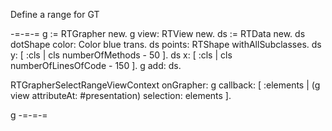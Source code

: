 Define a range for GT

-=-=-=
g := RTGrapher new.
g view: RTView new.
ds := RTData new.
ds dotShape color: Color blue trans.
ds points: RTShape withAllSubclasses.
ds y: [ :cls | cls numberOfMethods - 50 ].
ds x: [ :cls | cls numberOfLinesOfCode - 150 ].
g add: ds.

RTGrapherSelectRangeViewContext onGrapher: g callback: [ :elements |  (g view attributeAt: #presentation) selection: elements ].

g 
-=-=-=
